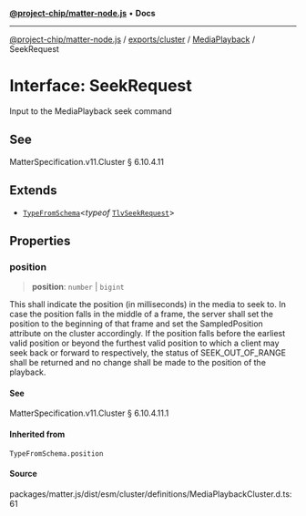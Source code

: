[**@project-chip/matter-node.js**](../../../../../README.md) • **Docs**

***

[@project-chip/matter-node.js](../../../../../modules.md) / [exports/cluster](../../../README.md) / [MediaPlayback](../README.md) / SeekRequest

# Interface: SeekRequest

Input to the MediaPlayback seek command

## See

MatterSpecification.v11.Cluster § 6.10.4.11

## Extends

- [`TypeFromSchema`](../../../../tlv/README.md#typefromschemas)\<*typeof* [`TlvSeekRequest`](../README.md#tlvseekrequest)\>

## Properties

### position

> **position**: `number` \| `bigint`

This shall indicate the position (in milliseconds) in the media to seek to. In case the position falls in
the middle of a frame, the server shall set the position to the beginning of that frame and set the
SampledPosition attribute on the cluster accordingly. If the position falls before the earliest valid
position or beyond the furthest valid position to which a client may seek back or forward to respectively,
the status of SEEK_OUT_OF_RANGE shall be returned and no change shall be made to the position of the
playback.

#### See

MatterSpecification.v11.Cluster § 6.10.4.11.1

#### Inherited from

`TypeFromSchema.position`

#### Source

packages/matter.js/dist/esm/cluster/definitions/MediaPlaybackCluster.d.ts:61
